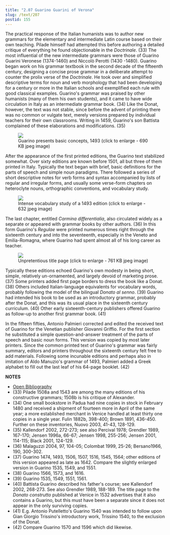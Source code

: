 ```yaml
---
title: "2.07 Guarino Guarini of Verona"
slug: /text/207
postid: 155
---
```

The practical response of the Italian humanists was to author new grammars for the elementary and intermediate Latin course based on their own teaching. Pilade himself had attempted this before authoring a detailed critique of everything he found objectionable in the *Doctrinale*. (33) The most influential of the new intermediate grammars were those of Guarino Guarini Veronese (1374-1460) and Niccolò Perotti (1430 -1480). Guarino began work on his grammar textbook in the second decade of the fifteenth century, designing a concise prose grammar in a deliberate attempt to counter the prolix verse of the *Doctrinale*. He took over and simplified descriptive terms for noun and verb morphology that had been developing for a century or more in the Italian schools and exemplified each rule with good classical examples. Guarino's grammar was praised by other humanists (many of them his own students), and it came to have wide circulation in Italy as an intermediate grammar book. (34) Like the Donat, however, the text was not stable, since before the advent of printing there was no common or vulgate text, merely versions prepared by individual teachers for their own classrooms. Writing in 1459, Guarino's son Battista complained of these elaborations and modifications. (35)


<figure class="mkdn-figure">
    <div onClick="createLightbox('/images_full/2.00_Chapter_Two/Inc.5376.5,-Regule-grammaticales,-pg.1-recto.jpg','Guarino presents basic concepts, 1493 (click to enlarge - 690 KB jpeg image)')" class="mkdn-image-link" id="lbimage">
    <img class="mkdn-image" src="/images_full/2.00_Chapter_Two/Inc.5376.5,-Regule-grammaticales,-pg.1-recto.jpg" />
    <figcaption class="mkdn-figcaption">Guarino presents basic concepts, 1493 (click to enlarge - 690 KB jpeg image)</figcaption>
    </div>
</figure>

After the appearance of the first printed editions, the Guarino text stabilized somewhat. Over sixty editions are known before 1501, all but three of them printed in Italy. Typically the text began with brief, basic definitions for the parts of speech and simple noun paradigms. There followed a series of short descriptive notes for verb forms and syntax accompanied by lists of regular and irregular forms, and usually some verse-form chapters on heteroclyte nouns, orthographic conventions, and vocabulary study.


<figure class="mkdn-figure">
    <div onClick="createLightbox('/images_full/2.00_Chapter_Two/Inc.5376.5,-Regule-grammaticales,-pg.21v-22r.jpg','Intense vocabulary study of a 1493 edition (click to enlarge - 632 jpeg image)')" class="mkdn-image-link" id="lbimage">
    <img class="mkdn-image" src="/images_full/2.00_Chapter_Two/Inc.5376.5,-Regule-grammaticales,-pg.21v-22r.jpg" />
    <figcaption class="mkdn-figcaption">Intense vocabulary study of a 1493 edition (click to enlarge - 632 jpeg image)</figcaption>
    </div>
</figure>

The last chapter, entitled *Carmina differentialia*, also circulated widely as a separate or appeared with grammar books by other authors. (36) In this form Guarino's *Regulae* were printed numerous times right through the sixteenth century and into the seventeenth, especially in the Veneto and Emilia-Romagna, where Guarino had spent almost all of his long career as teacher.


<figure class="mkdn-figure">
    <div onClick="createLightbox('/images_full/2.00_Chapter_Two/Inc.5376.5,-Regule-grammaticales,-title-page.jpg','Unpretentious title page (click to enlarge - 761 KB jpeg image)')" class="mkdn-image-link" id="lbimage">
    <img class="mkdn-image" src="/images_full/2.00_Chapter_Two/Inc.5376.5,-Regule-grammaticales,-title-page.jpg" />
    <figcaption class="mkdn-figcaption">Unpretentious title page (click to enlarge - 761 KB jpeg image)</figcaption>
    </div>
</figure>

Typically these editions echoed Guarino's own modesty in being short, simple, relatively un-ornamented, and largely devoid of marketing prose. (37) Some printers added first page borders to dress the book like a Donat. (38) Others included Italian-language equivalents for vocabulary words, probably following the model of the bilingual *Donato al senno*. (39) Guarino had intended his book to be used as an introductory grammar, probably after the Donat, and this was its usual place in the sixteenth century curriculum. (40) Other early sixteenth-century publishers offered Guarino as follow-up to another first grammar book. (41)

In the fifteen fifties, Antonio Palmieri corrected and edited the received text of Guarino for the Venetian publisher Giovanni Griffio. For the first section he substituted a simple question-and-answer treatment of the parts of speech and basic noun forms. This version was copied by most later printers. Since the common printed text of Guarino's grammar was fairly summary, editors and printers throughout the sixteenth century felt free to add materials. Following some incunable editions and perhaps also in imitation of Aldo Manuzio's grammar of 1493, Palmieri added a Greek alphabet to fill out the last leaf of his 64-page booklet. (42)

**NOTES**
* [Open Bibliography](/bibliography.pdf)
* (33) Pilade 1508a and 1543 are among the many editions of his constructive grammars; 1508b is his critique of Alexander.
* (34) One small bookstore in Padua had nine copies in stock in February 1480 and received a shipment of fourteen more in April of the same year; a more established merchant in Venice handled at least thirty one copies in a single year. Fulin 1882b, 398-400; Brown 1891, 436-450. Further on these inventories, Nuovo 2003, 41-43, 128-129.
* (35) Kallendorf 2002, 272-273; see also Percival 1978; Grendler 1989, 167-170; Jensen 1996a, 66-67; Jensen 1998, 255-256; Jensen 2001, 114-115; Black 2001, 124-129.
* (36) Malaguzzi 2004, 97, 104-05; Colombat 1999, 25-26; Bersano1966, 190, 300-302.
* (37) Guarino 1474, 1493, 1506, 1507, 1516, 1545, 1564; other editions of this version appeared as late as 1642. Compare the slightly enlarged version in Guarino 1535, 1549, and 1551.
* (38) Guarino 1566, 1573, and 1616.
* (39) Guarino 1535, 1549, 1551, 1561.
* (40) Battista Guarino described his father's course; see Kallendorf 2002, 268-273. See also Grendler 1989, 188-189. The title page to the *Donato construtto* published at Venice in 1532 advertises that it also contains a Guarino, but this must have been a separate since it does not appear in the only surviving copies.
* (41) E.g. Antonio Putelletto's Guarino 1540 was intended to follow upon Gian Giorgio Trissino's introductory work, Trissino 1540, to the exclusion of the Donat.
* (42) Compare Guarino 1570 and 1596 which did likewise.
